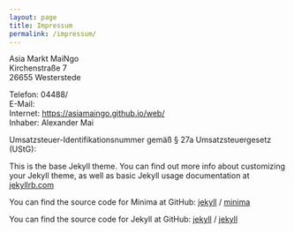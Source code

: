 ```yaml
---
layout: page
title: Impressum
permalink: /impressum/
---
```


Asia Markt MaiNgo <br>
Kirchenstraße 7 <br>
26655 Westerstede <br>

Telefon: 04488/ <br>
E-Mail:  <br>
Internet: <a>https://asiamaingo.github.io/web/</a> <br>
Inhaber: Alexander Mai <br>

Umsatzsteuer-Identifikationsnummer gemäß § 27a Umsatzsteuergesetz (UStG): <br>

This is the base Jekyll theme. You can find out more info about customizing your Jekyll theme, as well as basic Jekyll usage documentation at [jekyllrb.com](https://jekyllrb.com/)

You can find the source code for Minima at GitHub:
[jekyll][jekyll-organization] /
[minima](https://github.com/jekyll/minima)

You can find the source code for Jekyll at GitHub:
[jekyll][jekyll-organization] /
[jekyll](https://github.com/jekyll/jekyll)


[jekyll-organization]: https://github.com/jekyll
